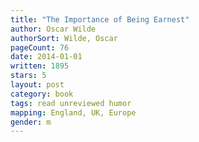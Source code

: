 ```yaml
---
title: "The Importance of Being Earnest"
author: Oscar Wilde
authorSort: Wilde, Oscar
pageCount: 76
date: 2014-01-01
written: 1895
stars: 5
layout: post
category: book
tags: read unreviewed humor
mapping: England, UK, Europe
gender: m
---
```

